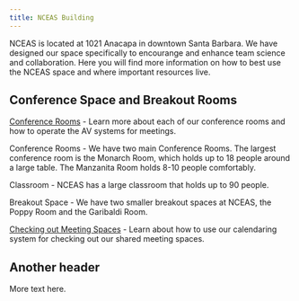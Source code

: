 ```yaml
---
title: NCEAS Building
---
```


NCEAS is located at 1021 Anacapa in downtown Santa Barbara. We have designed our space specifically to encourange and enhance team science and collaboration. Here you will find more information on how to best use the NCEAS space and where important resources live.

## Conference Space and Breakout Rooms

[Conference Rooms](https://pages.github.nceas.ucsb.edu/NCEAS/Computing/conference_rooms.html) - Learn more about each of our conference rooms and how to operate the AV systems for meetings.

Conference Rooms - We have two main Conference Rooms. The largest conference room is the Monarch Room, which holds up to 18 people around a large table. The Manzanita Room holds 8-10 people comfortably.

Classroom - NCEAS has a large classroom that holds up to 90 people.

Breakout Space - We have two smaller breakout spaces at NCEAS, the Poppy Room and the Garibaldi Room.

[Checking out Meeting Spaces](https://pages.github.nceas.ucsb.edu/NCEAS/Computing/conference_rooms.html) - Learn about how to use our calendaring system for checking out our shared meeting spaces.

## Another header

More text here.
